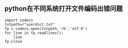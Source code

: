 ## python在不同系统打开文件编码出错问题

```
import codecs
txtpath=r"userdict.txt"
fp = codecs.open(txtpath,'rb','utf-8')
for line in fp.readlines():
	line
fp.close
```